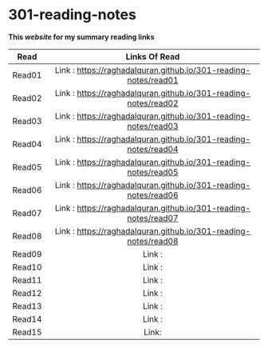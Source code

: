 # 301-reading-notes #

**This *website* for my summary reading links** 

| Read   |      Links Of Read      |  
|----------|:-------------:|
| Read01 | Link : https://raghadalquran.github.io/301-reading-notes/read01    | 
| Read02 | Link : https://raghadalquran.github.io/301-reading-notes/read02    |  
| Read03 | Link : https://raghadalquran.github.io/301-reading-notes/read03    |   
| Read04 | Link : https://raghadalquran.github.io/301-reading-notes/read04    | 
| Read05 | Link : https://raghadalquran.github.io/301-reading-notes/read05    |  
| Read06 | Link : https://raghadalquran.github.io/301-reading-notes/read06    | 
| Read07 | Link : https://raghadalquran.github.io/301-reading-notes/read07    | 
| Read08 | Link : https://raghadalquran.github.io/301-reading-notes/read08    |  
| Read09 | Link :     |   
| Read10 | Link :     | 
| Read11 | Link :     |  
| Read12 | Link :     | 
| Read13 | Link :     | 
| Read14 | Link :     |  
| Read15 | Link:      | 
    
